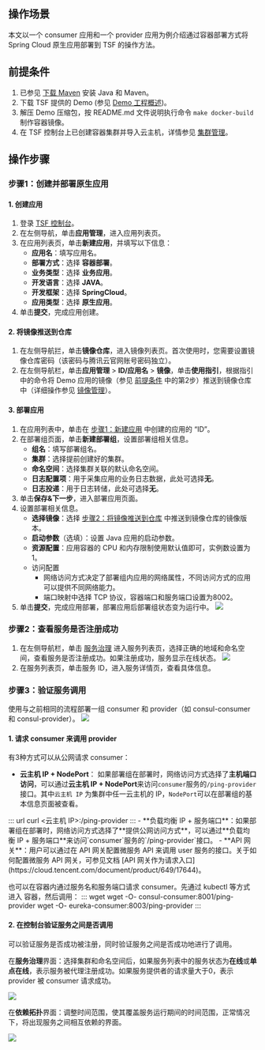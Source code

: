 ## 操作场景

本文以一个 consumer 应用和一个 provider 应用为例介绍通过容器部署方式将 Spring Cloud 原生应用部署到 TSF 的操作方法。

## 前提条件

1. 已参见 [下载 Maven](https://cloud.tencent.com/document/product/649/73789) 安装 Java 和 Maven。
2. [](id:zb)下载 TSF 提供的 Demo (参见 [Demo 工程概述](https://cloud.tencent.com/document/product/649/54148))。
3. 解压 Demo 压缩包，按 README.md 文件说明执行命令 `make docker-build`制作容器镜像。
4. 在 TSF 控制台上已创建容器集群并导入云主机，详情参见 [集群管理](https://cloud.tencent.com/document/product/649/73964)。

## 操作步骤

[](id:step1)
### 步骤1：创建并部署原生应用

#### 1. 创建应用

1. 登录 [TSF 控制台](https://console.cloud.tencent.com/tsf)。
2. 在左侧导航，单击**应用管理**，进入应用列表页。
3. 在应用列表页，单击**新建应用**，并填写以下信息：
   - **应用名**：填写应用名。
   - **部署方式**：选择 **容器部署**。
   - **业务类型**：选择 **业务应用**。
   - **开发语言**：选择 **JAVA**。
   - **开发框架**：选择 **SpringCloud**。
   - **应用类型**：选择 **原生应用**。
4. 单击**提交**，完成应用创建。

#### 2. 将镜像推送到仓库

1. 在左侧导航拦，单击**镜像仓库**，进入镜像列表页。首次使用时，您需要设置镜像仓库密码（该密码与腾讯云官网账号密码独立）。
2. 在左侧导航栏，单击**应用管理** > **ID/应用名** > **镜像**，单击**使用指引**，根据指引中的命令将 Demo 应用的镜像（参见 [前提条件](#zb) 中的第2步）推送到镜像仓库中（详细操作参见 [镜像管理](https://cloud.tencent.com/document/product/649/16695)）。

#### 3. 部署应用

1. 在应用列表中，单击在 [步骤1：新建应用](#step1) 中创建的应用的 “ID”。
2. 在部署组页面，单击**新建部署组**，设置部署组相关信息。
   - **组名**：填写部署组名。
   - **集群**：选择提前创建好的集群。
   - **命名空间**：选择集群关联的默认命名空间。
   - **日志配置项**：用于采集应用的业务日志数据，此处可选择**无**。
   - **日志投递**：用于日志转储，此处可选择**无**。
3. 单击**保存&下一步**，进入部署应用页面。
4. 设置部署相关信息。
   - **选择镜像**：选择 [步骤2：将镜像推送到仓库](#step2) 中推送到镜像仓库的镜像版本。
   - **启动参数**（选填）：设置 Java 应用的启动参数。
   - **资源配置**：应用容器的 CPU 和内存限制使用默认值即可，实例数设置为1。
   - 访问配置
     - 网络访问方式决定了部署组内应用的网络属性，不同访问方式的应用可以提供不同网络能力。
     - 端口映射中选择 TCP 协议，容器端口和服务端口设置为8002。
5. 单击**提交**，完成应用部署，部署应用后部署组状态变为运行中。
![](https://qcloudimg.tencent-cloud.cn/raw/e9912724c913470511fa65fad0fc570a.png)

[](id:step2)
### 步骤2：查看服务是否注册成功

1. 在左侧导航栏，单击 [服务治理](https://console.cloud.tencent.com/tsf/service) 进入服务列表页，选择正确的地域和命名空间，查看服务是否注册成功。如果注册成功，服务显示在线状态。
![](https://qcloudimg.tencent-cloud.cn/raw/a8c76f4b8213de347c5e9d91db1b446a.png)
2. 在服务列表页，单击服务 ID，进入服务详情页，查看具体信息。

### 步骤3：验证服务调用

使用与之前相同的流程部署一组 consumer 和 provider（如 consul-consumer 和 consul-provider）。
![](https://qcloudimg.tencent-cloud.cn/raw/ffd25d5149a141def97769d14a4f38a3.png)

#### 1. 请求 consumer 来调用 provider

有3种方式可以从公网请求 consumer：

- **云主机 IP + NodePort**： 如果部署组在部署时，网络访问方式选择了**主机端口访问**，可以通过**云主机 IP + NodePort**来访问`consumer`服务的`/ping-provider`接口。其中`云主机 IP` 为集群中任一云主机的 IP，`NodePort`可以在部署组的基本信息页面被查看。
<dx-codeblock>
:::  url
curl <云主机 IP>:<NodePort>/ping-provider
:::
</dx-codeblock>
- **负载均衡 IP + 服务端口**：如果部署组在部署时，网络访问方式选择了**提供公网访问方式**，可以通过**负载均衡 IP + 服务端口**来访问`consumer`服务的`/ping-provider`接口。
- **API 网关**：用户可以通过在 API 网关配置微服务 API 来调用 user 服务的接口。关于如何配置微服务 API 网关，可参见文档 [API 网关作为请求入口](https://cloud.tencent.com/document/product/649/17644)。


也可以在容器内通过服务名和服务端口请求 consumer。先通过 kubectl 等方式进入 容器，然后调用：
<dx-codeblock>
:::  wget
wget -O- consul-consumer:8001/ping-provider
wget -O- eureka-consumer:8003/ping-provider
:::
</dx-codeblock>


#### 2. 在控制台验证服务之间是否调用

可以验证服务是否成功被注册，同时验证服务之间是否成功地进行了调用。

在**服务治理**界面：选择集群和命名空间后，如果服务列表中的服务状态为**在线**或**单点在线**，表示服务被代理注册成功。如果服务提供者的请求量大于0，表示 provider 被 consumer 请求成功。

![](https://qcloudimg.tencent-cloud.cn/raw/a3c34fd757772d91ed481b3c22c60a1c.png)

在**依赖拓扑**界面：调整时间范围，使其覆盖服务运行期间的时间范围，正常情况下，将出现服务之间相互依赖的界面。

![](https://qcloudimg.tencent-cloud.cn/raw/3ae53795483ce0bebe227a461a4825f9.png)

